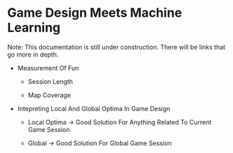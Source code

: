 # Game Design Meets Machine Learning

Note: This documentation is still under construction. There will be links that go more in depth.

* Measurement Of Fun

  * Session Length

  * Map Coverage

* Intepreting Local And Global Optima In Game Design

  * Local Optima -> Good Solution For Anything Related To Current Game Session
 
  * Global -> Good Solution For Global Game Session
